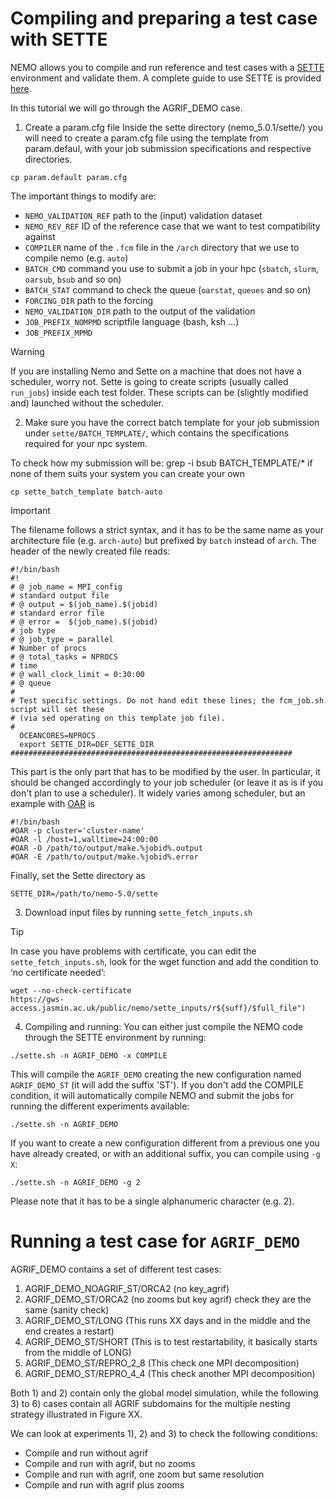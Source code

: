 
# Compiling and preparing a test case with SETTE
NEMO allows you to compile and run reference and test cases with a [SETTE](https://sites.nemo-ocean.io/user-guide/sette.html) environment and validate them. A complete guide to use SETTE is provided [here](https://sites.nemo-ocean.io/user-guide/sette.html#installation).

In this tutorial we will go through the AGRIF_DEMO case.

1) Create a param.cfg file
Inside the sette directory (nemo_5.0.1/sette/) you will need to create a param.cfg file using the template from param.defaul, with your job submission specifications and respective directories.
```shell
cp param.default param.cfg
```
The important things to modify are:
- `NEMO_VALIDATION_REF` path to the (input) validation dataset
- `NEMO_REV_REF` ID of the reference case that we want to test compatibility against
- `COMPILER` name of the `.fcm` file in the `/arch` directory that we use to compile nemo (e.g. `auto`)
- `BATCH_CMD` command you use to submit a job in your hpc (`sbatch`, `slurm`, `oarsub`, `bsub` and so on)
- `BATCH_STAT` command to check the queue (`oarstat`, `queues` and so on)
- `FORCING_DIR` path to the forcing 
- `NEMO_VALIDATION_DIR` path to the output of the validation 
- `JOB_PREFIX_NOMPMD` scriptfile language (bash, ksh ...) 
- `JOB_PREFIX_MPMD` 

> [!WARNING]  
> If you are installing Nemo and Sette on a machine that does not have a scheduler, worry not. Sette is going to create scripts (usually called `run_jobs`) inside each test folder. These scripts can be (slightly modified and) launched without the scheduler. 


2) Make sure you have the correct batch template for your job submission under `sette/BATCH_TEMPLATE/`, which contains the specifications required for your npc system.
 
To check how my submission will be:
grep -i bsub BATCH_TEMPLATE/*
if none of them suits your system you can create your own 
```shell
cp sette_batch_template batch-auto
```
> [!IMPORTANT]  
> The filename follows a strict syntax, and it has to be the same name as your architecture file (e.g. `arch-auto`) but prefixed by `batch` instead of `arch`.
The header of the newly created file reads:
```shell
#!/bin/bash
#!
# @ job_name = MPI_config
# standard output file
# @ output = $(job_name).$(jobid)
# standard error file
# @ error =  $(job_name).$(jobid)
# job type
# @ job_type = parallel
# Number of procs
# @ total_tasks = NPROCS
# time
# @ wall_clock_limit = 0:30:00
# @ queue
#
# Test specific settings. Do not hand edit these lines; the fcm_job.sh script will set these
# (via sed operating on this template job file).
#
  OCEANCORES=NPROCS
  export SETTE_DIR=DEF_SETTE_DIR
###############################################################
```
This part is the only part that has to be modified by the user. In particular, it should be changed accordingly to your job scheduler (or leave it as is if you don't plan to use a scheduler). It widely varies among scheduler, but an example with [OAR](oar.imag.fr) is
```shell
#!/bin/bash
#OAR -p cluster='cluster-name'
#OAR -l /host=1,walltime=24:00:00
#OAR -O /path/to/output/make.%jobid%.output
#OAR -E /path/to/output/make.%jobid%.error
```
Finally, set the Sette directory as
```
SETTE_DIR=/path/to/nemo-5.0/sette
```
  
3) Download input files by running `sette_fetch_inputs.sh`
> [!TIP] 
> In case you have problems with certificate, you can edit the `sette_fetch_inputs.sh`, look for the wget function and add the condition to ‘no certificate needed’:
> ```
> wget --no-check-certificate 
> https://gws-access.jasmin.ac.uk/public/nemo/sette_inputs/r${suff}/$full_file")
> ```

4) Compiling and running:
You can either just compile the NEMO code through the SETTE environment by running:
```shell
./sette.sh -n AGRIF_DEMO -x COMPILE
```
This will compile the `AGRIF_DEMO` creating the new configuration named `AGRIF_DEMO_ST` (it will add the suffix 'ST'). If you don't add the COMPILE condition, it will automatically compile NEMO and submit the jobs for running the different experiments available:
```shell
./sette.sh -n AGRIF_DEMO
```
 
If you want to create a new configuration different from a previous one you have already created, or with an additional suffix, you can compile using `-g X`:
```shell
./sette.sh -n AGRIF_DEMO -g 2
```
Please note that it has to be a single alphanumeric character (e.g. 2).
 
# Running a test case for `AGRIF_DEMO`
 
AGRIF_DEMO contains a set of different test cases:

1) AGRIF_DEMO_NOAGRIF_ST/ORCA2 (no key_agrif)
2) AGRIF_DEMO_ST/ORCA2 (no zooms but key agrif)
  check they are the same (sanity check)
3) AGRIF_DEMO_ST/LONG (This runs XX days and in the middle and the end creates a restart)
4) AGRIF_DEMO_ST/SHORT (This is to test restartability, it basically starts from the middle of LONG)
5) AGRIF_DEMO_ST/REPRO_2_8 (This check one MPI decomposition)
6) AGRIF_DEMO_ST/REPRO_4_4 (This check another MPI decomposition)

Both 1) and 2) contain only the global model simulation, while the following 3) to 6) cases contain all AGRIF subdomains for the multiple nesting strategy illustrated in Figure XX.

We can look at experiments 1), 2) and 3) to check the following conditions:
* Compile and run without agrif
* Compile and run with agrif, but no zooms
* Compile and run with agrif, one zoom but same resolution
* Compile and run with agrif plus zooms